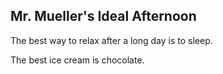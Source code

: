 ## Mr. Mueller's Ideal Afternoon

The best way to relax after a long day is to sleep.

The best ice cream is chocolate.